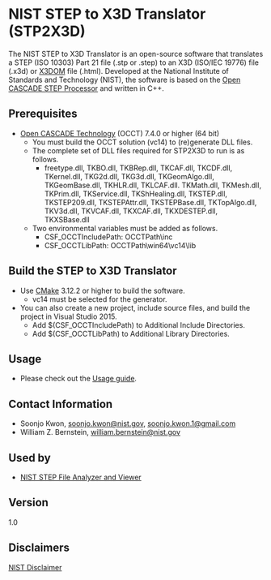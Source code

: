 # NIST STEP to X3D Translator (STP2X3D)
The NIST STEP to X3D Translator is an open-source software that translates a STEP (ISO 10303) Part 21 file (.stp or .step) to an X3D (ISO/IEC 19776) file (.x3d) or [X3DOM](https://www.x3dom.org/) file (.html). Developed at the National Institute of Standards and Technology (NIST), the software is based on the [Open CASCADE STEP Processor](https://dev.opencascade.org/doc/overview/html/occt_user_guides__step.html) and written in C++.  
## Prerequisites
- [Open CASCADE Technology](https://www.opencascade.com/content/latest-release) (OCCT) 7.4.0 or higher (64 bit)
  - You must build the OCCT solution (vc14) to (re)generate DLL files.
  - The complete set of DLL files required for STP2X3D to run is as follows.
    - freetype.dll, TKBO.dll, TKBRep.dll, TKCAF.dll, TKCDF.dll, TKernel.dll, TKG2d.dll, TKG3d.dll, TKGeomAlgo.dll, TKGeomBase.dll, TKHLR.dll, TKLCAF.dll. TKMath.dll, TKMesh.dll, TKPrim.dll, TKService.dll, TKShHealing.dll, TKSTEP.dll, TKSTEP209.dll, TKSTEPAttr.dll, TKSTEPBase.dll, TKTopAlgo.dll, TKV3d.dll, TKVCAF.dll, TKXCAF.dll, TKXDESTEP.dll, TKXSBase.dll
  - Two environmental variables must be added as follows.
    - CSF_OCCTIncludePath: OCCTPath\inc
    - CSF_OCCTLibPath: OCCTPath\win64\vc14\lib
## Build the STEP to X3D Translator
- Use [CMake](https://cmake.org/) 3.12.2 or higher to build the software.
  - vc14 must be selected for the generator.
- You can also create a new project, include source files, and build the project in Visual Studio 2015.
  - Add $(CSF_OCCTIncludePath) to Additional Include Directories.
  - Add $(CSF_OCCTLibPath) to Additional Library Directories.
## Usage
- Please check out the [Usage guide](USAGE.md).
## Contact Information
- Soonjo Kwon, soonjo.kwon@nist.gov, soonjo.kwon.1@gmail.com
- William Z. Bernstein, william.bernstein@nist.gov
## Used by
- [NIST STEP File Analyzer and Viewer](https://www.nist.gov/services-resources/software/step-file-analyzer-and-viewer)
## Version
1.0
## Disclaimers
[NIST Disclaimer](https://www.nist.gov/disclaimer)
